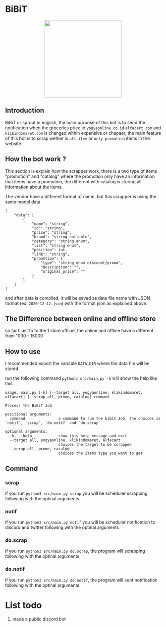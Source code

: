 # BiBiT

<p align='center'>
    <img height=250 width=250 src="https://pbs.twimg.com/profile_images/1334873212824375296/fFV1qAdP_400x400.jpg">
</p>

## Introduction

BiBiT or sprout in english, the main purpose of this bot is to send the notification when the groceries price in `yogyaonline.co.id` `alfacart.com` and `klikindomaret.com` is changed within expensive or chepaer, the main feature of this bot is to scrap wether is `all item` or `only promotion` items in the website.

## How the bot work ?

This section is explain how the scrapper work, there is a two type of items "promotion" and "catalog" where the promotion only have an information that items have a promotion, the different with catalog is storing all information about the items.

The vendor have a different format of name, but this scrapper is using the same model data

```
[
    "data": [
        {
            "name": "string",
            "id": "string",
            "price": "string",
            "brand": "string nullable",
            "category": "string enum",
            "list": "string enum",
            "position": int,
            "link": "string",
            "promotion": {
                "type": "string enum discount/promo",
                "description": "",
                "original_price": ""
            }
        }
    ]
]
```

and after data is compiled, it will be saved as date file name with JSON format (ex: `2020-12-12.json`) with the format json as explained above.


## The Difference between online and offline store

so far I just fo to the 1 store offline, the online and offline have a different from 1000 - 15000

## How to use

I recommended export the variable `DATA_DIR` where the data file will be stored

run the following command `python3 src/main.py -h` will show the help like this

```
usage: main.py [-h] [--target all, yogyaonline, klikindomaret, alfacart] [--scrap all, promo, catalog] command

Process the BiBiT Job

positional arguments:
  command               a command to run the bibit Job, the choices is `notif`, `scrap`, `do.notif` and `do.scrap`

optional arguments:
  -h, --help            show this help message and exit
  --target all, yogyaonline, klikindomaret, alfacart
                        choices the target to be scrapped
  --scrap all, promo, catalog
                        choices the items type you want to get
```

## Command

### scrap

if you run `python3 src/main.py scrap` you will be scheduler scrapping following with the optinal arguments

### notif

if you run `python3 src/main.py notif` you will be scheduler notification to discord and twitter following with the optinal arguments

### do.scrap

if you run `python3 src/main.py do.scrap`, the program will scrapping following with the optinal arguments

### do.notif

if you run `python3 src/main.py do.notif`, the program will sent notification following with the optinal arguments

# List todo

1. made a public discord bot